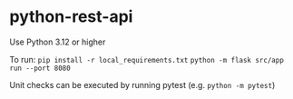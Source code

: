 # python-rest-api

Use Python 3.12 or higher

To run:
`pip install -r local_requirements.txt`
`python -m flask src/app run --port 8080`

Unit checks can be executed by running pytest (e.g. `python -m pytest`)